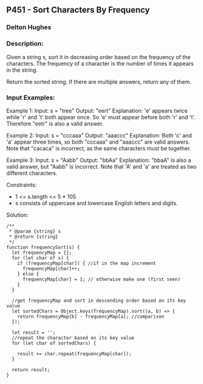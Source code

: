 ## P451 - Sort Characters By Frequency
### Delton Hughes
### Description:
Given a string s, sort it in decreasing order based on the frequency of the characters. The frequency of a character is the number of times it appears in the string.

Return the sorted string. If there are multiple answers, return any of them.

### Input Examples: 
Example 1:
Input: s = "tree"
Output: "eert"
Explanation: 'e' appears twice while 'r' and 't' both appear once.
So 'e' must appear before both 'r' and 't'. Therefore "eetr" is also a valid answer.

Example 2: 
Input: s = "cccaaa"
Output: "aaaccc"
Explanation: Both 'c' and 'a' appear three times, so both "cccaaa" and "aaaccc" are valid answers.
Note that "cacaca" is incorrect, as the same characters must be together.

Example 3:
Input: s = "Aabb"
Output: "bbAa"
Explanation: "bbaA" is also a valid answer, but "Aabb" is incorrect.
Note that 'A' and 'a' are treated as two different characters.

Constraints:
- 1 <= s.length <= 5 * 105
- s consists of uppercase and lowercase English letters and digits.


Solution: 
```
/**
 * @param {string} s
 * @return {string}
 */
function frequencySort(s) {
  let frequencyMap = {};
  for (let char of s) {
    if (frequencyMap[char]) { //if in the map increment
      frequencyMap[char]++;
    } else {
      frequencyMap[char] = 1; // otherwise make one (first seen)
    }
  }

  //get frequencyMap and sort in descending order based on its key value
  let sortedChars = Object.keys(frequencyMap).sort((a, b) => {
    return frequencyMap[b] - frequencyMap[a]; //comparison
  });

  let result = '';
  //repeat the character based on its key value
  for (let char of sortedChars) {
    
    result += char.repeat(frequencyMap[char]);
  }

  return result;
}


```
